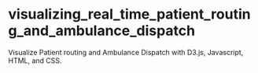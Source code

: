 # visualizing_real_time_patient_routing_and_ambulance_dispatch
Visualize Patient routing and Ambulance Dispatch with D3.js, Javascript, HTML, and CSS. 
